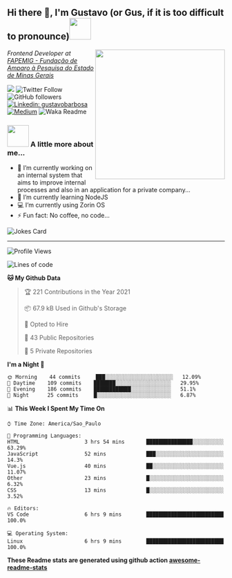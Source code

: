 <h2>Hi there 👋, I'm Gustavo (or Gus, if it is too difficult to pronounce)<img src="https://media.giphy.com/media/RMAnPMLrnOVhWuvusR/giphy.gif" width="50"></h2>
<img src="https://media.giphy.com/media/bi6RQ5x3tqoSI/giphy.gif" align="right" width="300">
<p><em>Frontend Developer at <a href="https://fapemig.br/pt/">FAPEMIG - Fundação de Amparo à Pesquisa do Estado de Minas Gerais</a>
</em></p>

![](https://visitor-badge.glitch.me/badge?page_id=gusbdev.gusbdev)
![Twitter Follow](https://img.shields.io/twitter/follow/GustavoBFig?label=Follow)
![GitHub followers](https://img.shields.io/github/followers/gusbdev?label=Follow&style=social)
[![Linkedin: gustavobarbosa](https://img.shields.io/badge/-Gustavo%20Barbosa-blue?style=flat-square&logo=Linkedin&logoColor=white&link=https://www.linkedin.com/in/gustavo-barbosa-4a457178/?locale=en_US)](https://www.linkedin.com/in/gustavo-barbosa-figueiredo/?locale=en_US)
[![Medium](https://img.shields.io/badge/-Gustavo%20Barbosa-black?style=flat-square&logo=Medium&logoColor=white&link=https://gusbdev.medium.com/)](https://gusbdev.medium.com/)
![Waka Readme](https://github.com/anmol098/anmol098/workflows/Waka%20Readme/badge.svg)

### <img src="https://media.giphy.com/media/LRUSX9oaSmuKW3n4Ax/giphy.gif" width="50"> A little more about me...  

- 🔭 I’m currently working on an internal system that aims to improve internal processes and also in an application for a private company...
- 🌱 I’m currently learning NodeJS
- :computer: I’m currently using Zorin OS
- ⚡ Fun fact: No coffee, no code...

![Jokes Card](https://readme-jokes.vercel.app/api)

---
<!--START_SECTION:waka-->
![Profile Views](http://img.shields.io/badge/Profile%20Views-4-blue)

![Lines of code](https://img.shields.io/badge/From%20Hello%20World%20I%27ve%20Written-575875%20lines%20of%20code-blue)

**🐱 My Github Data** 

> 🏆 221 Contributions in the Year 2021
 > 
> 📦 67.9 kB Used in Github's Storage 
 > 
> 💼 Opted to Hire
 > 
> 📜 43 Public Repositories 
 > 
> 🔑 5 Private Repositories  
 > 
**I'm a Night 🦉** 

```text
🌞 Morning    44 commits     ███░░░░░░░░░░░░░░░░░░░░░░   12.09% 
🌆 Daytime    109 commits    ███████░░░░░░░░░░░░░░░░░░   29.95% 
🌃 Evening    186 commits    ████████████░░░░░░░░░░░░░   51.1% 
🌙 Night      25 commits     █░░░░░░░░░░░░░░░░░░░░░░░░   6.87%

```


📊 **This Week I Spent My Time On** 

```text
⌚︎ Time Zone: America/Sao_Paulo

💬 Programming Languages: 
HTML                     3 hrs 54 mins       ███████████████░░░░░░░░░░   63.29% 
JavaScript               52 mins             ███░░░░░░░░░░░░░░░░░░░░░░   14.3% 
Vue.js                   40 mins             ██░░░░░░░░░░░░░░░░░░░░░░░   11.07% 
Other                    23 mins             █░░░░░░░░░░░░░░░░░░░░░░░░   6.32% 
CSS                      13 mins             █░░░░░░░░░░░░░░░░░░░░░░░░   3.52%

🔥 Editors: 
VS Code                  6 hrs 9 mins        █████████████████████████   100.0%

💻 Operating System: 
Linux                    6 hrs 9 mins        █████████████████████████   100.0%

```


<!--END_SECTION:waka-->

**These Readme stats are generated using github action [awesome-readme-stats](https://github.com/anmol098/waka-readme-stats)**
